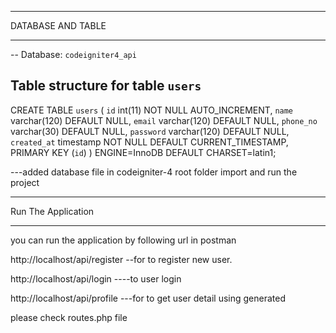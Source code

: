 
*****************
DATABASE AND TABLE 
*****************

-- Database: `codeigniter4_api`

Table structure for table `users`
--

CREATE TABLE `users` (
 `id` int(11) NOT NULL AUTO_INCREMENT,
 `name` varchar(120) DEFAULT NULL,
 `email` varchar(120) DEFAULT NULL,
 `phone_no` varchar(30) DEFAULT NULL,
 `password` varchar(120) DEFAULT NULL,
 `created_at` timestamp NOT NULL DEFAULT CURRENT_TIMESTAMP,
 PRIMARY KEY (`id`)
) ENGINE=InnoDB DEFAULT CHARSET=latin1;

---added database file in codeigniter-4 root folder import and run the project 
*****************
Run The Application
******************

you can run the application by following url in postman

http://localhost/api/register --for to register new user.

http://localhost/api/login  ----to user login

http://localhost/api/profile ---for to get user detail using generated <TOKEN>

please check routes.php file